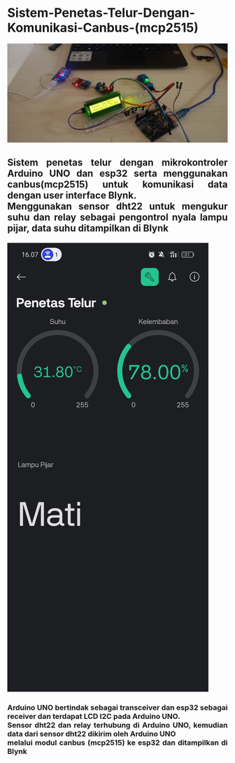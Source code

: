 # Sistem-Penetas-Telur-Dengan-Komunikasi-Canbus-(mcp2515)

![prototype](https://github.com/AlbarArozaki/Sistem-Penetas-Telur-Dengan-Komunikasi-Canbus-mcp2515-/blob/main/Prototype.jpg)


## <p style="text-align: justify"> Sistem penetas telur dengan mikrokontroler Arduino UNO dan esp32 serta menggunakan canbus(mcp2515) untuk komunikasi data dengan user interface Blynk. <br /> Menggunakan sensor dht22 untuk mengukur suhu dan relay sebagai pengontrol nyala lampu pijar, data suhu ditampilkan di Blynk </p>

![tampilan blynk](https://github.com/AlbarArozaki/Sistem-Penetas-Telur-Dengan-Komunikasi-Canbus-mcp2515-/blob/main/Tampilan%20Blynk.jpg)

### <p style="text-align: justify"> Arduino UNO bertindak sebagai transceiver dan esp32 sebagai receiver dan terdapat LCD I2C pada Arduino UNO. <br /> Sensor dht22 dan relay terhubung di Arduino UNO, kemudian data dari sensor dht22 dikirim oleh Arduino UNO <br /> melalui modul canbus (mcp2515) ke esp32 dan ditampilkan di Blynk </p>

